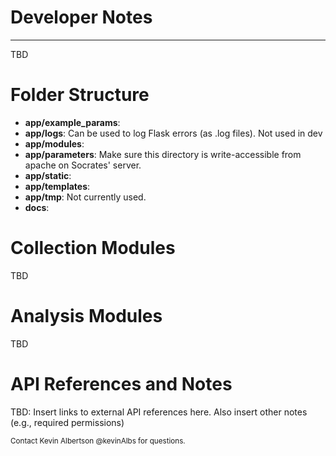 # Developer Notes #

------
TBD 

# Folder Structure # 

- **app/example_params**: 
- **app/logs**: Can be used to log Flask errors (as .log files). Not used in dev
- **app/modules**:
- **app/parameters**: Make sure this directory is write-accessible from apache on Socrates' server.
- **app/static**:
- **app/templates**:
- **app/tmp**: Not currently used.
- **docs**:


# Collection Modules #

TBD

# Analysis Modules #

TBD 

# API References and Notes #

TBD: Insert links to external API references here. Also insert other notes (e.g., required permissions)

<small>Contact Kevin Albertson @kevinAlbs for questions.</small>

